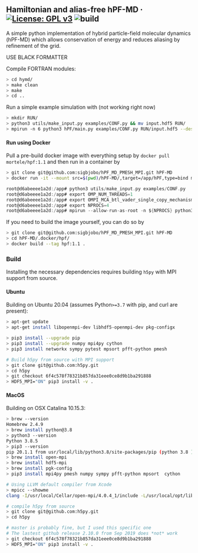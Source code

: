 Hamiltonian and alias-free hPF-MD &middot; [![License: GPL v3](https://img.shields.io/badge/License-LGPLv3-blue.svg)](https://www.gnu.org/licenses/lgpl-3.0.html) ![build](https://github.com/sigbjobo/hPF_MD_PMESH_MPI/workflows/build/badge.svg)
---------
A simple python implementation of hybrid particle-field molecular dynamics (hPF-MD) which allows conservation of energy and reduces aliasing by refinement of the grid.

USE BLACK FORMATTER

Compile FORTRAN modules:
```bash
> cd hymd/
> make clean
> make
> cd ..
```

Run a simple example simulation with (not working right now)
```bash
> mkdir RUN/
> python3 utils/make_input.py examples/CONF.py && mv input.hdf5 RUN/
> mpirun -n 6 python3 hPF/main.py examples/CONF.py RUN/input.hdf5 --destdir=RUN
```

#### Run using Docker
Pull a pre-build docker image with everything setup by `docker pull mortele/hpf:1.1` and then run in a container by
```bash
> git clone git@github.com:sigbjobo/hPF_MD_PMESH_MPI.git hPF-MD
> docker run -it --mount src=$(pwd)/hPF-MD/,target=/app/hPF,type=bind mortele/hpf:1.1
```
```C
root@d6abeeee1a2d:/app# python3 utils/make_input.py examples/CONF.py
root@d6abeeee1a2d:/app# export OMP_NUM_THREADS=1
root@d6abeeee1a2d:/app# export OMPI_MCA_btl_vader_single_copy_mechanism=none
root@d6abeeee1a2d:/app# export NPROCS=4
root@d6abeeee1a2d:/app# mpirun --allow-run-as-root -n ${NPROCS} python3 hPF/main.py CONF.py input.hdf5 --destdir=CONF
```

If you need to build the image yourself, you can do so by
```bash
> git clone git@github.com:sigbjobo/hPF_MD_PMESH_MPI.git hPF-MD
> cd hPF-MD/.docker/hpf/
> docker build --tag hpf:1.1 .
```

### Build
Installing the necessary dependencies requires building `h5py` with MPI support from source.

#### Ubuntu
Building on Ubuntu 20.04 (assumes Python`>=3.7` with pip, and curl are present):
```bash
> apt-get update
> apt-get install libopenmpi-dev libhdf5-openmpi-dev pkg-configx

> pip3 install --upgrade pip
> pip3 install --upgrade numpy mpi4py cython
> pip3 install networkx sympy pytest mpsort pfft-python pmesh

# Build h5py from source with MPI support
> git clone git@github.com:h5py.git
> cd h5py
> git checkout 6f4c578f78321b857da31eee0ce8d9b1ba291888
> HDF5_MPI="ON" pip3 install -v .
```

#### MacOS
Building on OSX Catalina 10.15.3:
```bash
> brew --version
Homebrew 2.4.9
> brew install python@3.8
> python3 --version
Python 3.8.5
> pip3 --version
pip 20.1.1 from usr/local/lib/python3.8/site-packages/pip (python 3.8 )
> brew install open-mpi
> brew install hdf5-mpi
> brew install pgk-config
> pip3 install mpi4py pmesh numpy sympy pfft-python mpsort  cython

# Using LLVM default compiler from Xcode
> mpicc --showme
clang -I/usr/local/Cellar/open-mpi/4.0.4_1/include -L/usr/local/opt/libevent/lib -L/usr/local/Cellar/open-mpi/4.0.4_1/lib -lmpi

# compile h5py from source
> git clone git@github.com:h5py.git
> cd h5py

# master is probably fine, but I used this specific one
# The lastest github release 2.10.0 from Sep 2019 does *not* work
> git checkout 6f4c578f78321b857da31eee0ce8d9b1ba291888
> HDF5_MPI="ON" pip3 install -v .
```
